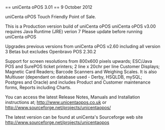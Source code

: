 == uniCenta oPOS 3.01 ==
9 October 2012


uniCenta oPOS Touch Friendly Point of Sale.


This is a Production version build of uniCenta oPOS
uniCenta oPOS v3.00 requires Java Runtime (JRE) verion 7 Please update before running uniCenta oPOS

Upgrades previous versions from uniCenta oPOS v2.60 including all version 3 Betas but excludes Openbravo POS 2.30.2

Support for screen resolutions from 800x600 pixels upwards; ESC/Java POS and SurePOS ticket printers; 2 line x 20chr per line Customer Displays; Magnetic Card Readers; Barcode Scanners and Weighing Scales.
It is also Multiuser (dependant on database used - Derby, HSQLDB, mySQL; Postgres and Oracle) and includes Product and Customer maintenance forms, Reports including Charts.


You can access the latest Release Notes, Manuals and Installation instructions at;
http://www.unicentaopos.co.uk or  http://www.sourceforge.net/projects/unicentaopos/


The latest version can be found at uniCenta's Sourceforge web site http://www.sourceforge.net/projects/unicentaopos



